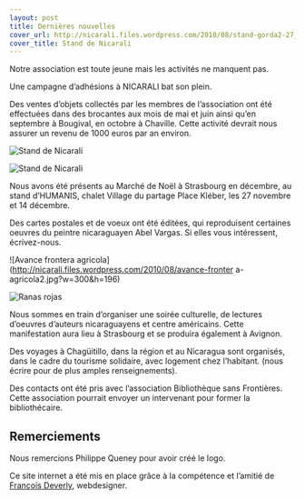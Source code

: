 ```yaml
---
layout: post
title: Dernières nouvelles
cover_url: http://nicarali.files.wordpress.com/2010/08/stand-gorda2-27_11_10-111.jpg?w=199&h=300
cover_title: Stand de Nicarali
---
```


Notre association est toute jeune mais les activités ne manquent pas.

Une campagne d’adhésions à NICARALI bat son plein.

Des ventes d’objets collectés par les membres de l’association ont été effectuées dans des brocantes aux mois de mai et juin ainsi qu’en septembre à Bougival, en octobre à Chaville. Cette activité devrait nous assurer un revenu de 1000 euros par an environ.

![Stand de Nicarali](http://nicarali.files.wordpress.com/2010/08/stand-gorda2-27_11_10-111.jpg?w=199&h=300)

![Stand de Nicarali](http://nicarali.files.wordpress.com/2010/08/stand-27_11_10-6.jpg?w=300&h=199)

Nous avons été présents au Marché de Noël à Strasbourg en décembre, au stand d’HUMANIS, chalet Village du partage Place Kléber, les 27 novembre et 14 décembre.

Des cartes postales et de voeux ont été éditées, qui reproduisent certaines oeuvres du peintre nicaraguayen Abel Vargas. Si elles vous intéressent, écrivez-nous.

![Avance frontera agricola](http://nicarali.files.wordpress.com/2010/08/avance-fronter
a-agricola2.jpg?w=300&h=196)

![Ranas rojas](http://nicarali.files.wordpress.com/2010/08/ranas-rojas.jpg?w=300&h=220)

Nous sommes en train d’organiser une soirée culturelle, de lectures d’oeuvres d’auteurs nicaraguayens et centre américains. Cette manifestation aura lieu à Strasbourg  et se produira également à Avignon.

Des voyages à Chagüitillo, dans la région et au Nicaragua sont organisés, dans le cadre du tourisme solidaire, avec logement chez l’habitant. (nous écrire pour de plus amples renseignements).

Des contacts ont été pris avec l’association Bibliothèque sans Frontières. Cette association pourrait envoyer un intervenant pour former la bibliothécaire.

## Remerciements

Nous remercions Philippe Queney pour avoir créé le logo.

Ce site internet a été mis en place grâce à la compétence et l’amitié de [François Deverly](//www.fdeverly.com), webdesigner.


